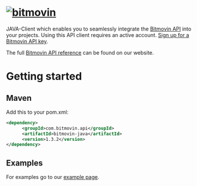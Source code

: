 # [![bitmovin](https://cloudfront-prod.bitmovin.com/wp-content/themes/Bitmovin-V-0.1/images/logo3.png)](http://www.bitmovin.com)
JAVA-Client which enables you to seamlessly integrate the [Bitmovin API](https://bitmovin.com/video-infrastructure-service-bitmovin-api/) into your projects.
Using this API client requires an active account. [Sign up for a Bitmovin API key](https://bitmovin.com/bitmovins-video-api/).

The full [Bitmovin API reference](https://bitmovin.com/encoding-documentation/bitmovin-api/) can be found on our website.

# Getting started
## Maven
Add this to your pom.xml:
```xml
<dependency>
      <groupId>com.bitmovin.api</groupId>
      <artifactId>bitmovin-java</artifactId>
      <version>1.3.2</version>
</dependency>
```

## Examples
For examples go to our [example page](https://github.com/bitmovin/bitmovin-java/tree/develop/src/test/java/com/bitmovin/api/examples/).

